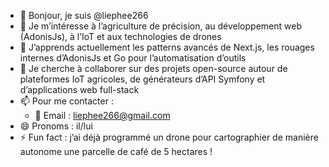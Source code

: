 <!---
liephee266/liephee266 est un dépôt ✨ spécial ✨ car son `README.md` (ce fichier) apparaît sur votre profil GitHub.
Vous pouvez cliquer sur “Preview” pour voir vos modifications.
--->

- 👋 Bonjour, je suis @liephee266  
- 👀 Je m’intéresse à l’agriculture de précision, au développement web (AdonisJs), à l’IoT et aux technologies de drones  
- 🌱 J’apprends actuellement les patterns avancés de Next.js, les rouages internes d’AdonisJs et Go pour l’automatisation d’outils  
- 💞️ Je cherche à collaborer sur des projets open-source autour de plateformes IoT agricoles, de générateurs d’API Symfony et d’applications web full-stack  
- 📫 Pour me contacter :  
  - 📧 Email : liephee266@gmail.com
- 😄 Pronoms : il/lui  
- ⚡ Fun fact : j’ai déjà programmé un drone pour cartographier de manière autonome une parcelle de café de 5 hectares !  

